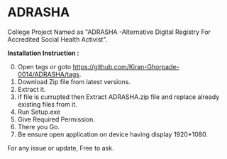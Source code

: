 # ADRASHA
College Project Named as "ADRASHA -Alternative Digital Registry For Accredited Social Health Activist".

**Installation Instruction :**

0. Open tags or goto https://github.com/Kiran-Ghorpade-0014/ADRASHA/tags.
1. Download Zip file from latest versions.
2. Extract it.
3. if file is currupted then Extract ADRASHA.zip file and replace already existing files from it.
4. Run Setup.exe
5. Give Required Permission.
6. There you Go.
7. Be ensure open application on device having display 1920*1080.

For any issue or update, Free to ask.
